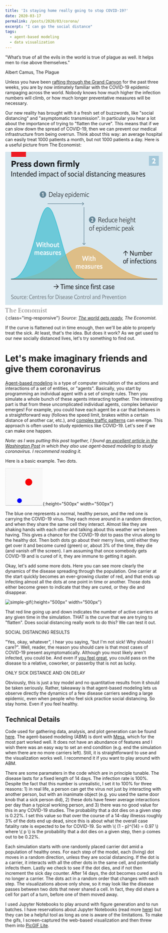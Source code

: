 ```yaml
---
title: 'Is staying home really going to stop COVID-19?'
date: 2020-03-17
permalink: /posts/2020/03/corona/
excerpt: "I can go the social distance"
tags:
  - agent-based modeling
  - data visualization
---
```


"What’s true of all the evils in the world is true of plague as well. It helps men to rise above themselves."

Albert Camus, The Plague

Unless you have been [rafting through the Grand Canyon](https://www.nytimes.com/2020/03/17/opinion/coronavirus-news.html) for the past three weeks, you are by now intimately familiar with the COVID-19 epidemic rampaging across the world. Nobody knows how much higher the infection numbers will climb, or how much longer preventative measures will be necessary. 

Our new reality has brought with it a fresh set of buzzwords, like "social distancing" and "asymptomatic transmission". In particular you hear a lot about the importance of trying to "flatten the curve". This means that if we can slow down the spread of COVID-19, then we can prevent our medical infrastructure from being overrun. Think about this way: an average hospital can easily treat 1000 patients a month, but not 1000 patients a day. Here is a useful picture from The Economist:

![economist](/images/for-posts/corona/flattencurve.png){:class="img-responsive"}
*Source: [The world gets ready](https://www.economist.com/briefing/2020/02/29/covid-19-is-now-in-50-countries-and-things-will-get-worse), The Economist.* 

If the curve is flattened out in time enough, then we'll be able to properly treat the sick. At least, that's the idea. But does it work? As we get used to our new socially distanced lives, let's try something to find out.

Let's make imaginary friends and give them coronavirus
======

[Agent-based modeling](https://en.wikipedia.org/wiki/Agent-based_model) is a type of computer simulation of the actions and interactions of a set of entities, or "agents". Basically, you start by programming an individual agent with a set of simple rules. Then you simulate a whole bunch of these agents interacting together. The interesting part is that from these uncomplicated individual agents, complex behavior emerges! For example, you could have each agent be a car that behaves in a straightforward way (follows the speed limit, brakes within a certain distance of another car, etc.), and [complex traffic patterns](https://www.youtube.com/watch?v=nQGGsa9CRNY) can emerge. This approach is often used to study epidemics like COVID-19. Let's see if we can make one happen.

*Note: as I was putting this post together, I found [an excellent article in the Washington Post](https://www.washingtonpost.com/graphics/2020/world/corona-simulator/?itid=sf_) in which they also use agent-based modeling to study coronavirus. I recommend reading it.*

Here is a basic example. Two dots. 

![simple-gif](/images/for-posts/corona/corona-simple.gif){:height="500px" width="500px"}

The blue one represents a normal, healthy person, and the red one is carrying the COVID-19 virus. They each move around in a random direction, and when they share the same cell they interact. Almost like they are shaking hands with each other and talking about this weather we've been having. This gives a chance for the COVID-19 dot to pass the virus along to the healthy dot. Then both dots go about their merry lives, until either they get over it and become cured (green) or, about 3% of the time, they die (and vanish off the screen). I am assuming that once somebody gets COVID-19 and is cured of it, they are immune to getting it again.

Okay, let's add some more dots. Here you can see more clearly the dynamics of the disease spreading through the population. One carrier at the start quickly becomes an ever-growing cluster of red, and that ends up infecting almost all the dots at one point in time or another. Those dots either become green to indicate that they are cured, or they die and disappear. 

![simple-gif](/images/for-posts/corona/corona-big.gif){:height="500px" width="500px"}

That red line going up and down indicates the number of active carriers at any given time in the simulation. THAT is the curve that we are trying to "flatten". Does social distancing really work to do this? We can test it out. 

SOCIAL DISTANCING RESULTS

"Yes, okay, whatever", I hear you saying, "but I'm not sick! Why should I care?". Well, reader, the reason you should care is that most cases of COVID-19 present asymptomatically. Although you most likely aren't infected, you could be. And even if [you feel great](https://www.nba.com/article/2020/03/16/donovan-mitchell-interview-says-asymptomatic), you could pass on the disease to a relative, coworker, or passerby that is not as lucky. 

ONLY SICK DISTANCE AND ON DELAY

Obviously, this is just a toy model and no quantitative results from it should be taken seriously. Rather, takeaway is that agent-based modeling lets us observe directly the dynamics of a few disease carriers seeding a large epidemic, even when people who feel sick practice social distancing. So stay home. Even if you feel healthy.

Technical Details
------
Code used for gathering data, analysis, and plot generation can be found [here](https://github.com/jmanfredi/corona). The agent-based modeling (ABM) is dont with [Mesa](https://mesa.readthedocs.io/en/master/index.html), which for the most part worked well. It does not have an abundance of features and I wish there was an easy way to set an end condition (e.g. end the simulation when there are no more carriers left). Still, it is straightforward to use and the visualization works well. I recommend it if you want to play around with ABM.

There are some paramaters in the code which are in principle tunable. The disease lasts for a fixed length of 14 days. The infection rate is 100%. Despite the fact that this number is unrealistic, I set it to 100% for three reasons: 1) in real life, a person can get the virus not just by interacting with another person, but with an inanimate object (e.g. you used the same door knob that a sick person did), 2) these dots have fewer average interactions per day than a typical working person, and 3) there was no good value for this in any COVID-19 studies. The probability that a dot dies on a given step is 0.22%. I set this value so that over the course of a 14-day illnesss roughly 3% of the dots end up dead, since this is about what the overall case fatality rate is expected to be for COVID-19. So with
\\(
(1 - p)^{14} = 0.97
\\)
where \\( p \\) is the probability that a dot dies on a given step, then p comes out to be 0.22%. 

Each simulation starts with one randomly placed carrier dot amid a population of healthy ones. For each step of the model, each (living) dot moves in a random direction, unless they are social distancing. If the dot is a carrier, it interacts with all the other dots in the same cell, and potentially infects them. Lastly we check to see if the dot dies, and if not then increment the sick day counter. After 14 days, the dot becomes cured and is no longer a carrier. The dots act in a random order that changes with each step. The visualizations above only show, so it may look like the disease passes between two dots that never shared a cell. In fact, they did share a cell for part of a turn, before one of them moved away.

I used Jupyter Notebooks to play around with figure generation and to run batches. I have reservations about Jupyter Notebooks (read more [here](https://towardsdatascience.com/the-case-against-the-jupyter-notebook-d4da17e97243)) but they can be a helpful tool as long as one is aware of the limitations. To make the gifs, I screen-captured the web-based visualization and then threw them into [PicGIF Lite](https://apps.apple.com/us/app/picgif-lite/id844918735?mt=12).


